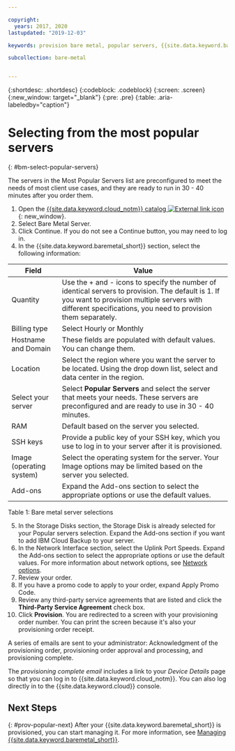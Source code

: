 ```yaml
---

copyright:
  years: 2017, 2020
lastupdated: "2019-12-03"

keywords: provision bare metal, popular servers, {{site.data.keyword.baremetal_short}}, provision

subcollection: bare-metal


---
```


{:shortdesc: .shortdesc}
{:codeblock: .codeblock}
{:screen: .screen}
{:new_window: target="_blank"}
{:pre: .pre}
{:table: .aria-labeledby="caption"}


# Selecting from the most popular servers
{: #bm-select-popular-servers}

The servers in the Most Popular Servers list are preconfigured to meet the needs of most client use cases, and they are ready to run in 30 - 40 minutes after you order them.
1. Open the [{{site.data.keyword.cloud_notm}} catalog ![External link icon](../icons/launch-glyph.svg "External link icon")](https://cloud.ibm.com/catalog/){: new_window}.   
2. Select Bare Metal Server.
3. Click Continue.  If you do not see a Continue button, you may need to log in.
4. In the {{site.data.keyword.baremetal_short}} section, select the following information:

| Field | Value |
|------|------|
| Quantity | Use the + and - icons to specify the number of identical servers to provision. The default is 1. If you want to provision multiple servers with different specifications, you need to provision them separately. |
| Billing type | Select Hourly or Monthly |
| Hostname and Domain | These fields are populated with default values. You can change them. |
| Location | Select the region where you want the server to be located. Using the drop down list, select and data center in the region. |
| Select your server | Select **Popular Servers** and select the server that meets your needs. These servers are preconfigured and are ready to use in 30 - 40 minutes. |
| RAM | Default based on the server you selected. |
| SSH keys | Provide a public key of your SSH key, which you use to log in to your server after it is provisioned. |
| Image (operating system) | Select the operating system for the server. Your Image options may be limited based on the server you selected. |
| Add-ons | Expand the Add-ons section to select the appropriate options or use the default values. |

<caption>Table 1: Bare metal server selections</caption>
    
5. In the Storage Disks section, the Storage Disk is already selected for your Popular servers selection. Expand the Add-ons section if you want to add IBM Cloud Backup to your server.
6. In the Network Interface section, select the Uplink Port Speeds. Expand the Add-ons section to select the appropriate options or use the default values. For more information about network options, see [Network options](https://test.cloud.ibm.com/docs/bare-metal?topic=bare-metal-network-options).
7.  Review your order.
8.  If you have a promo code to apply to your order, expand Apply Promo Code.  
9.  Review any third-party service agreements that are listed and click the **Third-Party Service Agreement** check box.
10.  Click **Provision**. You are redirected to a screen with your provisioning order number. You can print the screen because it's also your provisioning order receipt.

A series of emails are sent to your administrator: Acknowledgment of the provisioning order, provisioning order approval and processing, and provisioning complete.

 The _provisioning complete email_ includes a link to your *Device Details* page so that you can log in to {{site.data.keyword.cloud_notm}}. You can also log directly in to the {{site.data.keyword.cloud}} console.


## Next Steps
{: #prov-popular-next}
After your {{site.data.keyword.baremetal_short}} is provisioned, you can start managing it. For more information, see [Managing {{site.data.keyword.baremetal_short}}](/docs/vsi?topic=virtual-servers-managing-virtual-servers).
